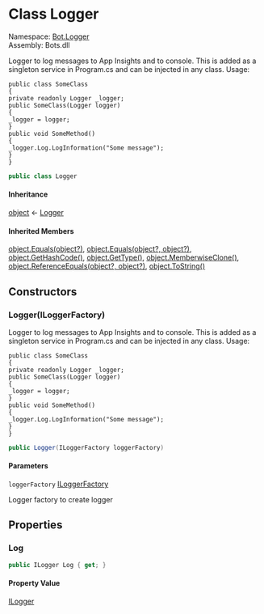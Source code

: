 # <a id="Bot_Logger_Logger"></a> Class Logger

Namespace: [Bot.Logger](Bot.Logger.md)  
Assembly: Bots.dll  

Logger to log messages to App Insights and to console.
This is added as a singleton service in Program.cs
and can be injected in any class.
<example> 
Usage:
<pre><code class="lang-csharp">public class SomeClass
{
private readonly Logger _logger;
public SomeClass(Logger logger)
{
_logger = logger;
}
public void SomeMethod()
{
_logger.Log.LogInformation("Some message");
}
}</code></pre>
</example>

```csharp
public class Logger
```

#### Inheritance

[object](https://learn.microsoft.com/dotnet/api/system.object) ← 
[Logger](Bot.Logger.Logger.md)

#### Inherited Members

[object.Equals\(object?\)](https://learn.microsoft.com/dotnet/api/system.object.equals\#system\-object\-equals\(system\-object\)), 
[object.Equals\(object?, object?\)](https://learn.microsoft.com/dotnet/api/system.object.equals\#system\-object\-equals\(system\-object\-system\-object\)), 
[object.GetHashCode\(\)](https://learn.microsoft.com/dotnet/api/system.object.gethashcode), 
[object.GetType\(\)](https://learn.microsoft.com/dotnet/api/system.object.gettype), 
[object.MemberwiseClone\(\)](https://learn.microsoft.com/dotnet/api/system.object.memberwiseclone), 
[object.ReferenceEquals\(object?, object?\)](https://learn.microsoft.com/dotnet/api/system.object.referenceequals), 
[object.ToString\(\)](https://learn.microsoft.com/dotnet/api/system.object.tostring)

## Constructors

### <a id="Bot_Logger_Logger__ctor_Microsoft_Extensions_Logging_ILoggerFactory_"></a> Logger\(ILoggerFactory\)

Logger to log messages to App Insights and to console.
This is added as a singleton service in Program.cs
and can be injected in any class.
<example> 
Usage:
<pre><code class="lang-csharp">public class SomeClass
{
private readonly Logger _logger;
public SomeClass(Logger logger)
{
_logger = logger;
}
public void SomeMethod()
{
_logger.Log.LogInformation("Some message");
}
}</code></pre>
</example>

```csharp
public Logger(ILoggerFactory loggerFactory)
```

#### Parameters

`loggerFactory` [ILoggerFactory](https://learn.microsoft.com/dotnet/api/microsoft.extensions.logging.iloggerfactory)

Logger factory to create logger

## Properties

### <a id="Bot_Logger_Logger_Log"></a> Log

```csharp
public ILogger Log { get; }
```

#### Property Value

 [ILogger](https://learn.microsoft.com/dotnet/api/microsoft.extensions.logging.ilogger)

